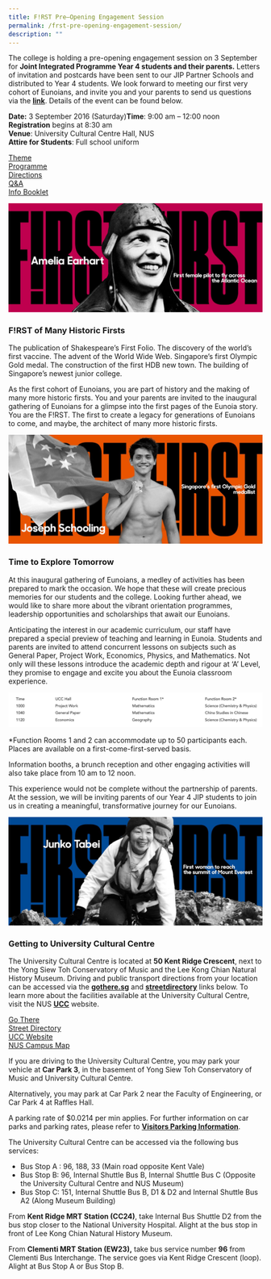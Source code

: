 ```yaml
---
title: F!RST Pre–Opening Engagement Session
permalink: /frst-pre-opening-engagement-session/
description: ""
---
```

The college is holding a pre-opening engagement session on 3 September for **Joint Integrated Programme Year 4 students and their parents.** Letters of invitation and postcards have been sent to our JIP Partner Schools and distributed to Year 4 students. We look forward to meeting our first very cohort of Eunoians, and invite you and your parents to send us questions via the [**link**](http://www.tinyurl.com/ejcfirst). Details of the event can be found below.

**Date:** 3 September 2016 (Saturday)**Time**: 9:00 am – 12:00 noon  
**Registration** begins at 8:30 am  
**Venue**: University Cultural Centre Hall, NUS  
**Attire for Students**: Full school uniform

[Theme](#1)   
[Programme](#2)   
[Directions](#3)   
[Q&A](https://www.tinyurl.com/ejcfirst)   
[Info Booklet](https://eunoiajc.moe.edu.sg/wp-content/uploads/2016/10/FIRST-Information-Booklet.pdf)

![](/images/First-Amelia-Earhart-big.jpg)

### F!RST of Many Historic Firsts

The publication of Shakespeare’s First Folio. The discovery of the world’s first vaccine. The advent of the World Wide Web. Singapore’s first Olympic Gold medal. The construction of the first HDB new town. The building of Singapore’s newest junior college.

As the first cohort of Eunoians, you are part of history and the making of many more historic firsts. You and your parents are invited to the inaugural gathering of Eunoians for a glimpse into the first pages of the Eunoia story. You are the F!RST. The first to create a legacy for generations of Eunoians to come, and maybe, the architect of many more historic firsts.

![](/images/First-Schooling-big.jpg)

### Time to Explore Tomorrow

At this inaugural gathering of Eunoians, a medley of activities has been prepared to mark the occasion. We hope that these will create precious memories for our students and the college. Looking further ahead, we would like to share more about the vibrant orientation programmes, leadership opportunities and scholarships that await our Eunoians.

Anticipating the interest in our academic curriculum, our staff have prepared a special preview of teaching and learning in Eunoia. Students and parents are invited to attend concurrent lessons on subjects such as General Paper, Project Work, Economics, Physics, and Mathematics. Not only will these lessons introduce the academic depth and rigour at ‘A’ Level, they promise to engage and excite you about the Eunoia classroom experience.

![](/images/frst-1.png)

\*Function Rooms 1 and 2 can accommodate up to 50 participants each. Places are available on a first-come-first-served basis.

Information booths, a brunch reception and other engaging activities will also take place from 10 am to 12 noon.

This experience would not be complete without the partnership of parents. At the session, we will be inviting parents of our Year 4 JIP students to join us in creating a meaningful, transformative journey for our Eunoians.

![](/images/First-Junko-Tabei-big.jpg)

### Getting to University Cultural Centre

The University Cultural Centre is located at **50 Kent Ridge Crescent**, next to the Yong Siew Toh Conservatory of Music and the Lee Kong Chian Natural History Museum. Driving and public transport directions from your location can be accessed via the [**gothere.sg**](https://gothere.sg/maps#q:university%20cultural%20centre%22]gothere.sg) and **[streetdirectory](http://www.streetdirectory.com/sg/university-cultural-centre-national-university-of-singapore-nus/50-kent-ridge-crescent-119279/35850_7279.html)** links below. To learn more about the facilities available at the University Cultural Centre, visit the NUS [**UCC**](http://www.nus.edu.sg/cfa/about_us/getting_to_us.php) website.

[Go There](https://gothere.sg/maps#q:university%20cultural%20centre)  
[Street Directory](http://www.streetdirectory.com/sg/university-cultural-centre-national-university-of-singapore-nus/50-kent-ridge-crescent-119279/35850_7279.html)   
[UCC Website](http://www.nus.edu.sg/cfa/about_us/getting_to_us.php)    
[NUS Campus Map](http://map.nus.edu.sg/download/NUS_Campus_Map_full.pdf)

If you are driving to the University Cultural Centre, you may park your vehicle at **Car Park 3**, in the basement of Yong Siew Toh Conservatory of Music and University Cultural Centre.

Alternatively, you may park at Car Park 2 near the Faculty of Engineering, or Car Park 4 at Raffles Hall.

A parking rate of $0.0214 per min applies. For further information on car parks and parking rates, please refer to **[Visitors Parking Information](https://weareeunoia.files.wordpress.com/2016/04/visitors-parking-information.pdf)**.

The University Cultural Centre can be accessed via the following bus services:

*   Bus Stop A : 96, 188, 33 (Main road opposite Kent Vale)
*   Bus Stop B: 96, Internal Shuttle Bus B, Internal Shuttle Bus C (Opposite the University Cultural Centre and NUS Museum)
*   Bus Stop C: 151, Internal Shuttle Bus B, D1 & D2 and Internal Shuttle Bus A2 (Along Museum Building)

From **Kent Ridge MRT Station (CC24)**, take Internal Bus Shuttle D2 from the bus stop closer to the National University Hospital. Alight at the bus stop in front of Lee Kong Chian Natural History Museum.

From **Clementi MRT Station (EW23),** take bus service number **96** from Clementi Bus Interchange. The service goes via Kent Ridge Crescent (loop). Alight at Bus Stop A or Bus Stop B.